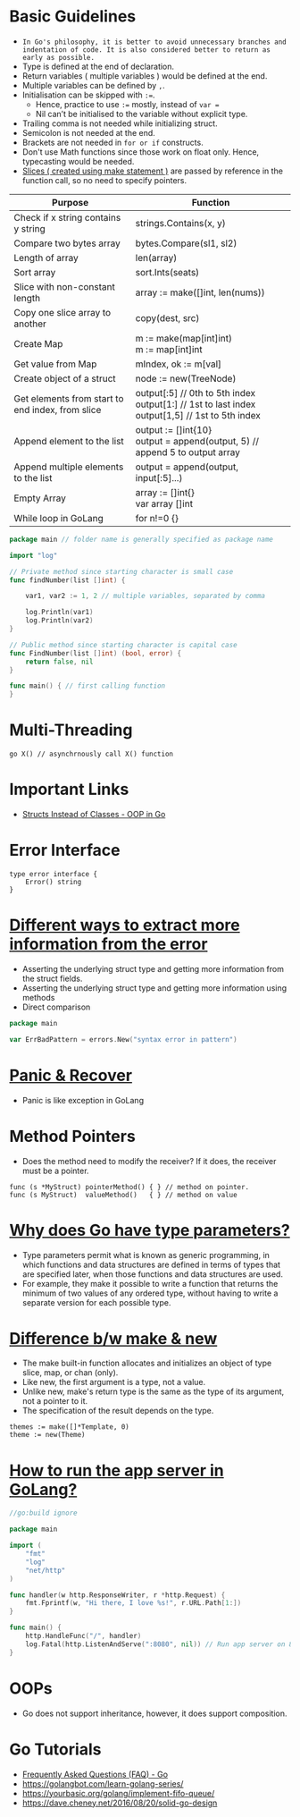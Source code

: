 
# Basic Guidelines
- `In Go's philosophy, it is better to avoid unnecessary branches and indentation of code. It is also considered better to return as early as possible.`
- Type is defined at the end of declaration.
- Return variables ( multiple variables ) would be defined at the end.
- Multiple variables can be defined by `,`.
- Initialisation can be skipped with `:=`. 
  - Hence, practice to use `:=` mostly, instead of `var =`
  - Nil can’t be initialised to the variable without explicit type.
- Trailing comma is not needed while initializing struct.
- Semicolon is not needed at the end.
- Brackets are not needed in `for or if` constructs.
- Don't use Math functions since those work on float only. Hence, typecasting would be needed.
- [Slices ( created using make statement )](https://stackoverflow.com/questions/38731467/pass-array-by-reference-in-golang) are passed by reference in the function call, so no need to specify pointers.

| Purpose                            | Function                |
|------------------------------------|-------------------------|
| Check if x string contains y string | strings.Contains(x, y)  |
| Compare two bytes array            | bytes.Compare(sl1, sl2) |
| Length of array                    | len(array)              |
| Sort array                                   | sort.Ints(seats)                        |
|Slice with non-constant length|array := make([]int, len(nums))|
|Copy one slice array to another|copy(dest, src)|
|Create Map|m := make(map[int]int)<br>m := map[int]int|
|Get value from Map|mIndex, ok := m[val]|
|Create object of a struct|node := new(TreeNode)|
|Get elements from start to end index, from slice|output[:5] // 0th to 5th index<br> output[1:] // 1st to last index<br> output[1,5] // 1st to 5th index|
|Append element to the list|output := []int{10}<br>output = append(output, 5) // append 5 to output array|
|Append multiple elements to the list|output = append(output, input[:5]...)|
|Empty Array|array := []int{}<br>var array []int |
|While loop in GoLang|for n!=0 {}|


```go
package main // folder name is generally specified as package name

import "log"

// Private method since starting character is small case
func findNumber(list []int) {

	var1, var2 := 1, 2 // multiple variables, separated by comma

	log.Println(var1)
	log.Println(var2)
}

// Public method since starting character is capital case
func FindNumber(list []int) (bool, error) {
	return false, nil
}

func main() { // first calling function
}
```

# Multi-Threading
````
go X() // asynchrnously call X() function
````

# Important Links
- [Structs Instead of Classes - OOP in Go](SampleCode/oop/employee/employees.go)

# Error Interface
````
type error interface {  
    Error() string
}
````

# [Different ways to extract more information from the error](https://golangbot.com/custom-errors/)
- Asserting the underlying struct type and getting more information from the struct fields.
- Asserting the underlying struct type and getting more information using methods
- Direct comparison
````go
package main

var ErrBadPattern = errors.New("syntax error in pattern")
````

# [Panic & Recover](https://golangbot.com/panic-and-recover/)
- Panic is like exception in GoLang

# Method Pointers
- Does the method need to modify the receiver? If it does, the receiver must be a pointer.
```
func (s *MyStruct) pointerMethod() { } // method on pointer. 
func (s MyStruct)  valueMethod()   { } // method on value
```

# [Why does Go have type parameters?](https://go.dev/doc/faq#overloading)
- Type parameters permit what is known as generic programming, in which functions and data structures are defined in terms of types that are specified later, when those functions and data structures are used. 
- For example, they make it possible to write a function that returns the minimum of two values of any ordered type, without having to write a separate version for each possible type.

# [Difference b/w make & new](https://stackoverflow.com/questions/9320862/why-would-i-make-or-new)
- The make built-in function allocates and initializes an object of type slice, map, or chan (only). 
- Like new, the first argument is a type, not a value. 
- Unlike new, make's return type is the same as the type of its argument, not a pointer to it. 
- The specification of the result depends on the type.

```
themes := make([]*Template, 0)
theme := new(Theme)
```

# [How to run the app server in GoLang?](https://go.dev/doc/articles/wiki/)

````go
//go:build ignore

package main

import (
    "fmt"
    "log"
    "net/http"
)

func handler(w http.ResponseWriter, r *http.Request) {
    fmt.Fprintf(w, "Hi there, I love %s!", r.URL.Path[1:])
}

func main() {
	http.HandleFunc("/", handler)
	log.Fatal(http.ListenAndServe(":8080", nil)) // Run app server on 8080 port
}
````

# OOPs
- Go does not support inheritance, however, it does support composition.

# Go Tutorials
- [Frequently Asked Questions (FAQ) - Go](https://go.dev/doc/faq#overloading)
- https://golangbot.com/learn-golang-series/
- https://yourbasic.org/golang/implement-fifo-queue/
- https://dave.cheney.net/2016/08/20/solid-go-design


